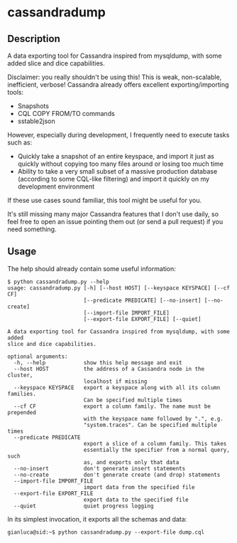 # cassandradump

## Description

A data exporting tool for Cassandra inspired from mysqldump, with some added slice and dice capabilities.

Disclaimer: you really shouldn't be using this! This is weak, non-scalable, inefficient, verbose! Cassandra already offers excellent exporting/importing tools:

- Snapshots
- CQL COPY FROM/TO commands
- sstable2json

However, especially during development, I frequently need to execute tasks such as:

- Quickly take a snapshot of an entire keyspace, and import it just as quickly without copying too many files around or losing too much time
- Ability to take a very small subset of a massive production database (according to some CQL-like filtering) and import it quickly on my development environment

If these use cases sound familiar, this tool might be useful for you.

It's still missing many major Cassandra features that I don't use daily, so feel free to open an issue pointing them out (or send a pull request) if you need something.

## Usage

The help should already contain some useful information:

```
$ python cassandradump.py --help
usage: cassandradump.py [-h] [--host HOST] [--keyspace KEYSPACE] [--cf CF]
                        [--predicate PREDICATE] [--no-insert] [--no-create]
                        [--import-file IMPORT_FILE]
                        [--export-file EXPORT_FILE] [--quiet]

A data exporting tool for Cassandra inspired from mysqldump, with some added
slice and dice capabilities.

optional arguments:
  -h, --help            show this help message and exit
  --host HOST           the address of a Cassandra node in the cluster,
                        localhost if missing
  --keyspace KEYSPACE   export a keyspace along with all its column families.
                        Can be specified multiple times
  --cf CF               export a column family. The name must be prepended
                        with the keyspace name followed by ".", e.g.
                        "system.traces". Can be specified multiple times
  --predicate PREDICATE
                        export a slice of a column family. This takes
                        essentially the specifier from a normal query, such
                        as, and exports only that data
  --no-insert           don't generate insert statements
  --no-create           don't generate create (and drop) statements
  --import-file IMPORT_FILE
                        import data from the specified file
  --export-file EXPORT_FILE
                        export data to the specified file
  --quiet               quiet progress logging
```

In its simplest invocation, it exports all the schemas and data:

```
gianluca@sid:~$ python cassandradump.py --export-file dump.cql
```
